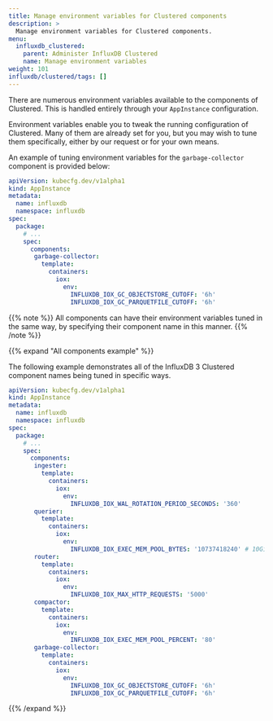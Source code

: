 ```yaml
---
title: Manage environment variables for Clustered components
description: >
  Manage environment variables for Clustered components.
menu:
  influxdb_clustered:
    parent: Administer InfluxDB Clustered
    name: Manage environment variables
weight: 101
influxdb/clustered/tags: []
---
```


There are numerous environment variables available to the components of Clustered.
This is handled entirely through your `AppInstance` configuration.

Environment variables enable you to tweak the running configuration of Clustered.
Many of them are already set for you, but you may wish to tune them specifically,
either by our request or for your own means. 

An example of tuning environment variables for the `garbage-collector` component
is provided below:

```yaml
apiVersion: kubecfg.dev/v1alpha1
kind: AppInstance
metadata:
  name: influxdb
  namespace: influxdb
spec:
  package:
    # ...
    spec:
      components:
       garbage-collector:
         template:
           containers:
             iox:
               env:
                 INFLUXDB_IOX_GC_OBJECTSTORE_CUTOFF: '6h'
                 INFLUXDB_IOX_GC_PARQUETFILE_CUTOFF: '6h'
```

{{% note %}}
All components can have their environment variables tuned in the same way, by
specifying their component name in this manner.
{{% /note %}}


{{% expand "All components example" %}}

The following example demonstrates all of the InfluxDB 3 Clustered component names
being tuned in specific ways.


```yaml
apiVersion: kubecfg.dev/v1alpha1
kind: AppInstance
metadata:
  name: influxdb
  namespace: influxdb
spec:
  package:
    # ...
    spec:
      components:
       ingester:
         template:
           containers:
             iox:
               env:
                 INFLUXDB_IOX_WAL_ROTATION_PERIOD_SECONDS: '360'
       querier:
         template:
           containers:
             iox:
               env:
                 INFLUXDB_IOX_EXEC_MEM_POOL_BYTES: '10737418240' # 10GiB
       router:
         template:
           containers:
             iox:
               env:
                 INFLUXDB_IOX_MAX_HTTP_REQUESTS: '5000'
       compactor:
         template:
           containers:
             iox:
               env:
                 INFLUXDB_IOX_EXEC_MEM_POOL_PERCENT: '80'
       garbage-collector:
         template:
           containers:
             iox:
               env:
                 INFLUXDB_IOX_GC_OBJECTSTORE_CUTOFF: '6h'
                 INFLUXDB_IOX_GC_PARQUETFILE_CUTOFF: '6h'
```
{{% /expand %}}
